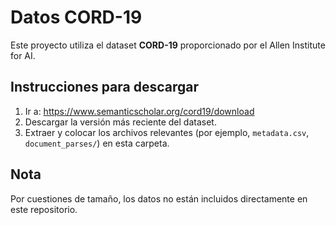# Datos CORD-19

Este proyecto utiliza el dataset **CORD-19** proporcionado por el Allen Institute for AI.

## Instrucciones para descargar

1. Ir a: https://www.semanticscholar.org/cord19/download
2. Descargar la versión más reciente del dataset.
3. Extraer y colocar los archivos relevantes (por ejemplo, `metadata.csv`, `document_parses/`) en esta carpeta.

## Nota

Por cuestiones de tamaño, los datos no están incluidos directamente en este repositorio.
